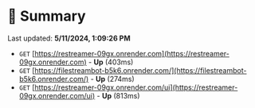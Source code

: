 # 📖 Summary
Last updated: **5/11/2024, 1:09:26 PM**

- `GET` [https://restreamer-09gx.onrender.com](https://restreamer-09gx.onrender.com) - **Up** (403ms)
- `GET` [https://filestreambot-b5k6.onrender.com/](https://filestreambot-b5k6.onrender.com/) - **Up** (274ms)
- `GET` [https://restreamer-09gx.onrender.com/ui](https://restreamer-09gx.onrender.com/ui) - **Up** (813ms)
